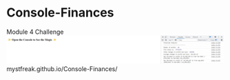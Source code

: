 # Console-Finances
Module 4 Challenge
![Finances](console.jpg)
mystfreak.github.io/Console-Finances/
